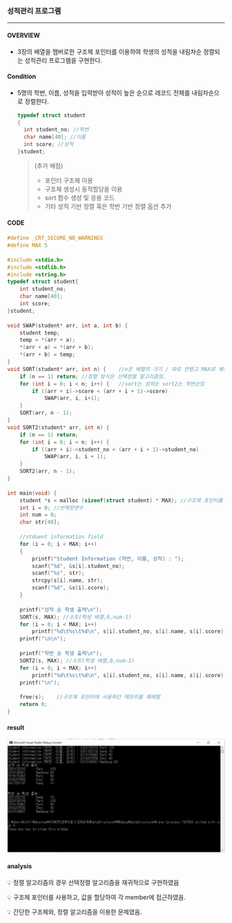 ### 성적관리 프로그램

---

#### OVERVIEW

* 3장의 배열을 맴버로한 구조체 포인터를 이용하여 학생의 성적을 내림차순 정렬되는 성적관리 프로그램을 구현한다.



#### Condition

- 5명의 학번, 이름, 성적을 입력받아 성적이 높은 순으로 레코드 전체를 내림차순으로 정렬한다.

  ```c
  typedef struct student
  {
  	int student_no; //학번
  	char name[40]; //이름
  	int score; //성적
  }student;
  
  ```

  > (추가 배점)
  >
  > - 포인터 구조체 이용
  > - 구조체 생성시 동적할당을 이용
  > - sort 함수 생성 및 응용 코드
  > - 기타 성적 기반 정렬 혹은 학번 기반 정렬 옵션 추가



#### CODE

```c
#define _CRT_SECURE_NO_WARNINGS
#define MAX 5

#include <stdio.h>
#include <stdlib.h>
#include <string.h>
typedef struct student{
	int student_no;
	char name[40];
	int score;
}student;

void SWAP(student* arr, int a, int b) {
	student temp;
	temp = *(arr + a);
	*(arr + a) = *(arr + b);
	*(arr + b) = temp;
}
void SORT(student* arr, int n) {	//n은 배열의 크기 / 따로 안받고 MAX로 해도 됨
	if (n == 1)	return;	//정렬 방식은 선택정렬 알고리즘임.
	for (int i = 0; i < n; i++) {	//sort는 성적순 sort2는 학번순임
		if ((arr + i)->score < (arr + i + 1)->score)
			SWAP(arr, i, i+1);
	}
	SORT(arr, n - 1);
}
void SORT2(student* arr, int n) {	
	if (n == 1)	return;
	for (int i = 0; i < n; i++) {
		if ((arr + i)->student_no < (arr + i + 1)->student_no)
			SWAP(arr, i, i + 1);
	}
	SORT2(arr, n - 1);
}

int main(void) {
	student *s = malloc (sizeof(struct student) * MAX);	//구조체 포인터를 동적배열 할당하여 사용함.
	int i = 0; //반복문변수
	int num = 0;
	char str[40];

	//stduent information field
	for (i = 0; i < MAX; i++)
	{
		printf("Student Information (학번, 이름, 성적) : ");
		scanf("%d", &s[i].student_no);
		scanf("%s", str);
		strcpy(s[i].name, str);
		scanf("%d", &s[i].score);
	}

	printf("성적 순 학생 출력\n");
	SORT(s, MAX); //소트(학생 배열,0,num-1)
	for (i = 0; i < MAX; i++)
		printf("%d\t%s\t%d\n", s[i].student_no, s[i].name, s[i].score);
	printf("\n\n");

	printf("학번 순 학생 출력\n");
	SORT2(s, MAX); //소트(학생 배열,0,num-1)
	for (i = 0; i < MAX; i++)
		printf("%d\t%s\t%d\n", s[i].student_no, s[i].name, s[i].score);
	printf("\n");

	free(s);	//구조체 포인터에 사용하던 메모리를 해제함
	return 0;
}
```



#### result

<div align='center'><img src='https://github.com/Cycrypto/DataStructure/blob/master/IMG/hw_datastructure1.JPG'></div>



#### analysis

:bulb: 정렬 알고리즘의 경우 선택정렬 알고리즘을 재귀적으로 구현하였음

:bulb: 구조체 포인터를 사용하고, 값을  할당하여 각 member에 접근하였음.

:bulb: 간단한 구조체와, 정렬 알고리즘을 이용한 문제였음.

